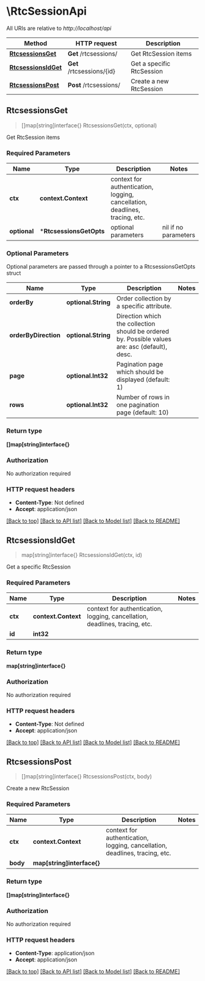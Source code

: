 # \RtcSessionApi

All URIs are relative to *http://localhost/api*

Method | HTTP request | Description
------------- | ------------- | -------------
[**RtcsessionsGet**](RtcSessionApi.md#RtcsessionsGet) | **Get** /rtcsessions/ | Get RtcSession items
[**RtcsessionsIdGet**](RtcSessionApi.md#RtcsessionsIdGet) | **Get** /rtcsessions/{id} | Get a specific RtcSession
[**RtcsessionsPost**](RtcSessionApi.md#RtcsessionsPost) | **Post** /rtcsessions/ | Create a new RtcSession



## RtcsessionsGet

> []map[string]interface{} RtcsessionsGet(ctx, optional)

Get RtcSession items

### Required Parameters


Name | Type | Description  | Notes
------------- | ------------- | ------------- | -------------
**ctx** | **context.Context** | context for authentication, logging, cancellation, deadlines, tracing, etc.
 **optional** | ***RtcsessionsGetOpts** | optional parameters | nil if no parameters

### Optional Parameters

Optional parameters are passed through a pointer to a RtcsessionsGetOpts struct


Name | Type | Description  | Notes
------------- | ------------- | ------------- | -------------
 **orderBy** | **optional.String**| Order collection by a specific attribute. | 
 **orderByDirection** | **optional.String**| Direction which the collection should be ordered by. Possible values are: asc (default), desc. | 
 **page** | **optional.Int32**| Pagination page which should be displayed (default: 1) | 
 **rows** | **optional.Int32**| Number of rows in one pagination page (default: 10) | 

### Return type

**[]map[string]interface{}**

### Authorization

No authorization required

### HTTP request headers

- **Content-Type**: Not defined
- **Accept**: application/json

[[Back to top]](#) [[Back to API list]](../README.md#documentation-for-api-endpoints)
[[Back to Model list]](../README.md#documentation-for-models)
[[Back to README]](../README.md)


## RtcsessionsIdGet

> map[string]interface{} RtcsessionsIdGet(ctx, id)

Get a specific RtcSession

### Required Parameters


Name | Type | Description  | Notes
------------- | ------------- | ------------- | -------------
**ctx** | **context.Context** | context for authentication, logging, cancellation, deadlines, tracing, etc.
**id** | **int32**|  | 

### Return type

**map[string]interface{}**

### Authorization

No authorization required

### HTTP request headers

- **Content-Type**: Not defined
- **Accept**: application/json

[[Back to top]](#) [[Back to API list]](../README.md#documentation-for-api-endpoints)
[[Back to Model list]](../README.md#documentation-for-models)
[[Back to README]](../README.md)


## RtcsessionsPost

> []map[string]interface{} RtcsessionsPost(ctx, body)

Create a new RtcSession

### Required Parameters


Name | Type | Description  | Notes
------------- | ------------- | ------------- | -------------
**ctx** | **context.Context** | context for authentication, logging, cancellation, deadlines, tracing, etc.
**body** | **map[string]interface{}**|  | 

### Return type

**[]map[string]interface{}**

### Authorization

No authorization required

### HTTP request headers

- **Content-Type**: application/json
- **Accept**: application/json

[[Back to top]](#) [[Back to API list]](../README.md#documentation-for-api-endpoints)
[[Back to Model list]](../README.md#documentation-for-models)
[[Back to README]](../README.md)

